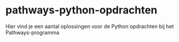 # pathways-python-opdrachten
Hier vind je een aantal oplossingen voor de Python opdrachten bij het Pathways-programma
